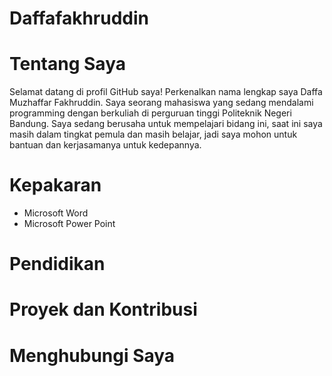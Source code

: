 # Daffafakhruddin
# Tentang Saya
Selamat datang di profil GitHub saya! Perkenalkan nama lengkap saya Daffa Muzhaffar Fakhruddin. Saya seorang mahasiswa yang sedang mendalami programming dengan berkuliah di perguruan tinggi Politeknik Negeri Bandung. Saya sedang berusaha untuk mempelajari bidang ini, saat ini saya masih dalam tingkat pemula dan masih belajar, jadi saya mohon untuk bantuan dan kerjasamanya untuk kedepannya.
# Kepakaran
- Microsoft Word
- Microsoft Power Point
# Pendidikan
# Proyek dan Kontribusi
# Menghubungi Saya
